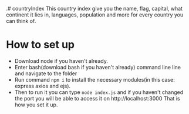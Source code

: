 .# countryIndex
This country index give you the name, flag, capital, what continent it lies in, languages, population and more for every country you can think of.

# How to set up
* Download node if you haven't already.
* Enter bash(download bash if you haven't already) command line line and navigate to the folder
* Run command `npm i` to install the necessary modules(in this case: express axios and ejs).
* Then to run it you can type `node index.js` and if you haven't changed the port you will be able to access it on http://localhost:3000
That is how you set it up.
